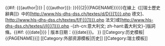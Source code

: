 {{#if: {{{author|}}}
    |&#32;{{{author}}}:&#32;
}}{{{2|{{PAGENAME}}}}}在線上《[[瑞士歷史辭典]]》中的[http://www.hls-dhs-dss.ch/textes/d/D{{{1}}}.php 德文]、[http://www.hls-dhs-dss.ch/textes/f/F{{{1}}}.php 法文]或[http://www.hls-dhs-dss.ch/textes/i/I{{{1}}}.php  -{zh-cn:意大利文; zh-hant:義大利文}-]版詞條。{{#if: {{{date|}}}
    |&#32;版本日期：{{{date}}}。
}}<noinclude>
[[Category:历史模板|{{PAGENAME}}]]
[[Category:外部资源模板|历史]]
[[Category:瑞士模板]]
</noinclude>